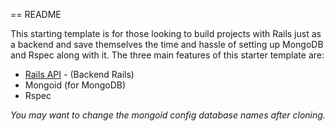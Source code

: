 == README

This starting template is for those looking to build projects with Rails just as a backend and save themselves the time and hassle of setting up MongoDB and Rspec along with it. The three main features of this starter template are:

* [Rails API](https://github.com/rails-api/rails-api) - (Backend Rails)
* Mongoid (for MongoDB)
* Rspec

*You may want to change the mongoid config database names after cloning.*